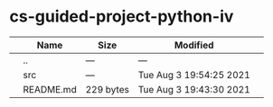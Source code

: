 # cs-guided-project-python-iv

<table><thead><tr class="header"><th></th><th>Name</th><th>Size</th><th>Modified</th><th></th></tr></thead><tbody><tr class="odd"><td></td><td><span class="goup">..</span></td><td>—</td><td>—</td><td></td></tr><tr class="even"><td></td><td><span class="name">src</span></td><td>—</td><td>Tue Aug 3 19:54:25 2021</td><td></td></tr><tr class="odd"><td></td><td><span class="name">README.md</span></td><td>229 bytes</td><td>Tue Aug 3 19:43:30 2021</td><td></td></tr></tbody></table>
